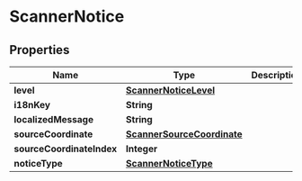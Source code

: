 
# ScannerNotice

## Properties
Name | Type | Description | Notes
------------ | ------------- | ------------- | -------------
**level** | [**ScannerNoticeLevel**](ScannerNoticeLevel.md) |  |  [optional]
**i18nKey** | **String** |  |  [optional]
**localizedMessage** | **String** |  |  [optional]
**sourceCoordinate** | [**ScannerSourceCoordinate**](ScannerSourceCoordinate.md) |  |  [optional]
**sourceCoordinateIndex** | **Integer** |  |  [optional]
**noticeType** | [**ScannerNoticeType**](ScannerNoticeType.md) |  |  [optional]



